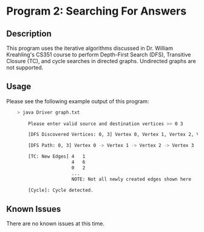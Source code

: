 # Program 2: Searching For Answers

## Description

This program uses the iterative algorithms discussed in Dr. William Kreahling's
CS351 course to perform Depth-First Search (DFS), Transitive Closure (TC), and 
cycle searches in directed graphs. Undirected graphs are not supported.


## Usage

Please see the following example output of this program:

```bash
    > java Driver graph.txt
        
        Please enter valid source and destination vertices >> 0 3

        [DFS Discovered Vertices: 0, 3] Vertex 0, Vertex 1, Vertex 2, Vertex 3

        [DFS Path: 0, 3] Vertex 0 -> Vertex 1 -> Vertex 2 -> Vertex 3

        [TC: New Edges] 4   1
                        4   6
                        0   2
                        ...
                        NOTE: Not all newly created edges shown here

        [Cycle]: Cycle detected.
```

## Known Issues

There are no known issues at this time.
